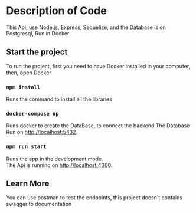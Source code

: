 # Description of Code

This Api, use Node.js, Express, Sequelize, and the Database is on Postgresql, Run in Docker

## Start the project

To run the project, first you need to have Docker installed in your computer, then, open Docker

### `npm install`

Runs the command to install all the libraries

### `docker-compose up`

Runs docker to create the DataBase, to connect the backend
The Database Run on [http://localhost:5432](http://localhost:5432).

### `npm run start`

Runs the app in the development mode.\
The Api is running on [http://localhost:4000](http://localhost:4000).


## Learn More

You can use postman to test the endpoints, this project doesn't contains swagger to documentation

